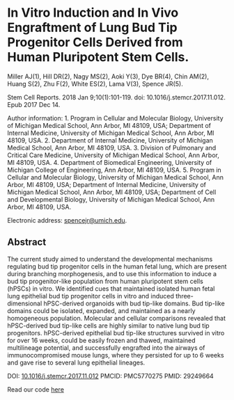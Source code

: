 
# In Vitro Induction and In Vivo Engraftment of Lung Bud Tip Progenitor Cells Derived from Human Pluripotent Stem Cells.

Miller AJ(1), Hill DR(2), Nagy MS(2), Aoki Y(3), Dye BR(4), Chin AM(2), Huang S(2), Zhu F(2), White ES(2), Lama V(3), Spence JR(5).

Stem Cell Reports. 2018 Jan 9;10(1):101-119. doi: 10.1016/j.stemcr.2017.11.012.
Epub 2017 Dec 14.

Author information: 
	1. Program in Cellular and Molecular Biology, University of Michigan Medical School, Ann Arbor, MI 48109, USA; Department of Internal Medicine, University of Michigan Medical School, Ann Arbor, MI 48109, USA.
    2. Department of Internal Medicine, University of Michigan Medical School, Ann Arbor, MI 48109, USA.
    3. Division of Pulmonary and Critical Care Medicine, University of Michigan Medical School, Ann Arbor, MI 48109, USA.
    4. Department of Biomedical Engineering, University of Michigan College of Engineering, Ann Arbor, MI 48109, USA.
    5. Program in Cellular and Molecular Biology, University of Michigan Medical School, Ann Arbor, MI 48109, USA; Department of Internal Medicine, University of Michigan Medical School, Ann Arbor, MI 48109, USA; Department of Cell and Developmental Biology, University of Michigan Medical School, Ann Arbor, MI 48109, USA. 
   
   Electronic address: spencejr@umich.edu.


## Abstract
The current study aimed to understand the developmental mechanisms regulating bud tip progenitor cells in the human fetal lung, which are present during branching morphogenesis, and to use this information to induce a bud tip progenitor-like population from human pluripotent stem cells (hPSCs) in vitro. We identified cues that maintained isolated human fetal lung epithelial bud tip progenitor cells in vitro and induced three-dimensional hPSC-derived organoids with bud tip-like domains. Bud tip-like domains could be isolated, expanded, and maintained as a nearly homogeneous population. Molecular and cellular comparisons revealed that hPSC-derived bud tip-like cells are highly similar to native lung bud tip progenitors. hPSC-derived epithelial bud tip-like structures survived in vitro for over 16 weeks, could be easily frozen and thawed, maintained multilineage potential, and successfully engrafted into the airways of immunocompromised mouse lungs, where they persisted for up to 6 weeks and gave rise to several lung epithelial lineages.

DOI: [10.1016/j.stemcr.2017.11.012](10.1016/j.stemcr.2017.11.012)
PMCID: PMC5770275
PMID: 29249664 

Read our code [here](src/project-log.org)
